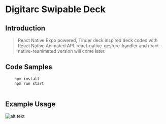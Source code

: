 # Digitarc Swipable Deck

## Introduction

> React Native Expo powered, Tinder deck inspired deck coded with React Native Animated API. react-native-gesture-handler and react-native-reanimated version will come later.

## Code Samples

```bash
    npm install
    npm run start
 
```



## Example Usage

![alt text](https://github.com/DigitArc/reactNativeSwiperDeck/blob/master/app-gif.gif)
